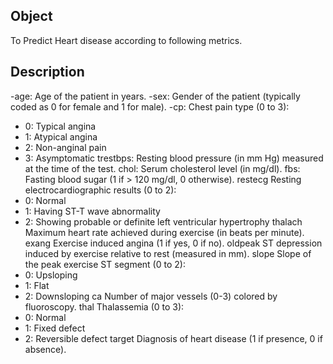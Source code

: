 ## Object
To Predict Heart disease according to following metrics.

## Description
-age: 	Age of the patient in years.
-sex: 	Gender of the patient (typically coded as 0 for female and 1 for male).
-cp: 	Chest pain type (0 to 3):
 - 0: Typical angina
 - 1: Atypical angina
 - 2: Non-anginal pain
 - 3: Asymptomatic
trestbps:	Resting blood pressure (in mm Hg) measured at the time of the test.
chol:	Serum cholesterol level (in mg/dl).
fbs: 	Fasting blood sugar (1 if > 120 mg/dl, 0 otherwise).
restecg	Resting electrocardiographic results (0 to 2):
- 0: Normal
- 1: Having ST-T wave abnormality
- 2: Showing probable or definite left ventricular hypertrophy
thalach	Maximum heart rate achieved during exercise (in beats per minute).
exang	Exercise induced angina (1 if yes, 0 if no).
oldpeak	ST depression induced by exercise relative to rest (measured in mm).
slope	Slope of the peak exercise ST segment (0 to 2):
- 0: Upsloping
- 1: Flat
- 2: Downsloping
ca	Number of major vessels (0-3) colored by fluoroscopy.
thal	Thalassemia (0 to 3):
- 0: Normal
- 1: Fixed defect
- 2: Reversible defect
target	Diagnosis of heart disease (1 if presence, 0 if absence).
